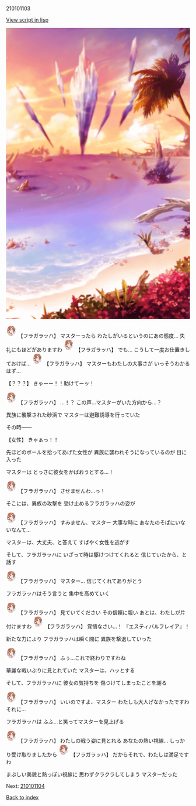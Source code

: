 210101103

[View script in lisp](../scripts/210101103.txt)

![sea_beach_evening.png](../images/backgrounds/sea_beach_evening.png)

<img src="../images/units/2101011.png" alt="2101011.png" height="34"/>
【フラガラッハ】
マスターったら
わたしがいるというのにあの態度…
失礼にもほどがありますわ

<img src="../images/units/2101011.png" alt="2101011.png" height="34"/>
【フラガラッハ】
でも…
こうして一度お仕置きしておけば…

<img src="../images/units/2101011.png" alt="2101011.png" height="34"/>
【フラガラッハ】
マスターもわたしの大事さが
いっそうわかるはず…

【？？？】
きゃーー！！助けてーッ！

<img src="../images/units/2101011.png" alt="2101011.png" height="34"/>
【フラガラッハ】
…！？
この声…マスターがいた方向から…？

異族に襲撃された砂浜で
マスターは避難誘導を行っていた

その時――

【女性】
きゃぁっ！！

先ほどのボールを拾ってあげた女性が
異族に襲われそうになっているのが
目に入った

マスターは
とっさに彼女をかばおうとする…！

<img src="../images/units/2101011.png" alt="2101011.png" height="34"/>
【フラガラッハ】
させませんわ…っ！

そこには、異族の攻撃を
受け止めるフラガラッハの姿が

<img src="../images/units/2101011.png" alt="2101011.png" height="34"/>
【フラガラッハ】
すみません、マスター
大事な時に
あなたのそばにいないなんて…

マスターは、大丈夫、と答えて
すばやく女性を逃がす

そして、フラガラッハに
いざって時は駆けつけてくれると
信じていたから、と話す

<img src="../images/units/2101011.png" alt="2101011.png" height="34"/>
【フラガラッハ】
マスター…
信じてくれてありがとう

フラガラッハはそう言うと
集中を高めていく

<img src="../images/units/2101011.png" alt="2101011.png" height="34"/>
【フラガラッハ】
見ていてください
その信頼に報い
あとは、わたしが片付けますわ

<img src="../images/units/2101011.png" alt="2101011.png" height="34"/>
【フラガラッハ】
覚悟なさい…！
『エスティバルフレイア』！

新たな力により
フラガラッハは瞬く間に
異族を撃退していった

<img src="../images/units/2101011.png" alt="2101011.png" height="34"/>
【フラガラッハ】
ふぅ…これで終わりですわね

華麗な戦いぶりに見とれていた
マスターは、ハッとする

そして、フラガラッハに
彼女の気持ちを
傷つけてしまったことを謝る

<img src="../images/units/2101011.png" alt="2101011.png" height="34"/>
【フラガラッハ】
いいのですよ、マスター
わたしも大人げなかったですわ
それに…

フラガラッハは
ふふ…と笑ってマスターを見上げる

<img src="../images/units/2101011.png" alt="2101011.png" height="34"/>
【フラガラッハ】
わたしの戦う姿に見とれる
あなたの熱い視線…
しっかり受け取りましたから

<img src="../images/units/2101011.png" alt="2101011.png" height="34"/>
【フラガラッハ】
だからそれで、わたしは満足ですわ

まぶしい美貌と熱っぽい視線に
思わずクラクラしてしまう
マスターだった


Next: [210101104](210101104.md)

[Back to index](index.md)

